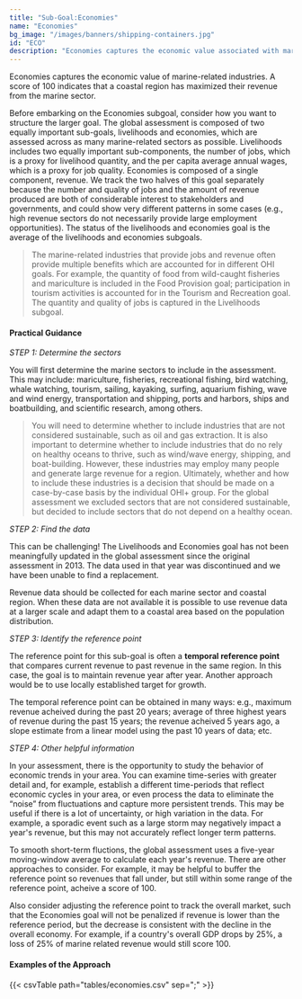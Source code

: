```yaml
---
title: "Sub-Goal:Economies"
name: "Economies"
bg_image: "/images/banners/shipping-containers.jpg"
id: "ECO"
description: "Economies captures the economic value associated with marine industries using revenue from marine sectors."
---
```


Economies captures the economic value of marine-related industries. A score of 100 indicates that a coastal region has maximized their revenue from the marine sector.  

Before embarking on the Economies subgoal, consider how you want to structure the larger goal. The global assessment is composed of two equally important sub-goals, livelihoods and economies, which are assessed across as many marine-related sectors as possible. Livelihoods includes two equally important sub-components, the number of jobs, which is a proxy for livelihood quantity, and the per capita average annual wages, which is a proxy for job quality. Economies is composed of a single component, revenue. We track the two halves of this goal separately because the number and quality of jobs and the amount of revenue produced are both of considerable interest to stakeholders and governments, and could show very different patterns in some cases (e.g., high revenue sectors do not necessarily provide large employment opportunities). The status of the livelihoods and economies goal is the average of the livelihoods and economies subgoals.

> The marine-related industries that provide jobs and revenue often provide multiple benefits which are accounted for in different OHI goals. For example, the quantity of food from wild-caught fisheries and mariculture is included in the Food Provision goal; participation in tourism activities is accounted for in the Tourism and Recreation goal. The quantity and quality of jobs is captured in the Livelihoods subgoal.

#### Practical Guidance

*_STEP 1: Determine the sectors_*

You will first determine the marine sectors to include in the assessment.  This may include: mariculture, fisheries, recreational fishing, bird watching, whale watching, tourism, sailing, kayaking, surfing, aquarium fishing, wave and wind energy, transportation and shipping, ports and harbors, ships and boatbuilding, and scientific research, among others. 

> You will need to determine whether to include industries that are not considered sustainable, such as oil and gas extraction. It is also important to determine whether to include industries that do no rely on healthy oceans to thrive, such as wind/wave energy, shipping, and boat-building. However, these industries may employ many people and generate large revenue for a region. Ultimately, whether and how to include these industries is a decision that should be made on a case-by-case basis by the individual OHI+ group. For the global assessment we excluded sectors that are not considered sustainable, but decided to include sectors that do not depend on a healthy ocean.

*_STEP 2: Find the data_*

This can be challenging! The Livelihoods and Economies goal has not been meaningfully updated in the global assessment since the original assessment in 2013. The data used in that year was discontinued and we have been unable to find a replacement.

Revenue data should be collected for each marine sector and coastal region. When these data are not available it is possible to use revenue data at a larger scale and adapt them to a coastal area based on the population distribution.

*_STEP 3: Identify the reference point_*

The reference point for this sub-goal is often a **temporal reference point** that compares current revenue to past revenue in the same region. In this case, the goal is to maintain revenue year after year. Another approach would be to use locally established target for growth. 

The temporal reference point can be obtained in many ways: e.g., maximum revenue acheived during the past 20 years; average of three highest years of revenue during the past 15 years; the revenue acheived 5 years ago, a slope estimate from a linear model using the past 10 years of data; etc.  

*_STEP 4: Other helpful information_*

In your assessment, there is the opportunity to study the behavior of economic trends in your area. You can examine time-series with greater detail and, for example, establish a different time-periods that reflect economic cycles in your area, or even process the data to eliminate the “noise” from fluctuations and capture more persistent trends. This may be useful if there is a lot of uncertainty, or high variation in the data. For example, a sporadic event such as a large storm may negatively impact a year's revenue, but this may not accurately reflect longer term patterns. 

To smooth short-term fluctions, the global assessment uses a five-year moving-window average to calculate each year's revenue. There are other approaches to consider. For example, it may be helpful to buffer the reference point so revenues that fall under, but still within some range of the reference point, acheive a score of 100. 

Also consider adjusting the reference point to track the overall market, such that the Economies goal will not be penalized if revenue is lower than the reference period, but the decrease is consistent with the decline in the overall economy.  For example, if a country's overall GDP drops by 25%, a loss of 25% of marine related revenue would still score 100.  

#### Examples of the Approach
{{< csvTable path="tables/economies.csv" sep=";"  >}}